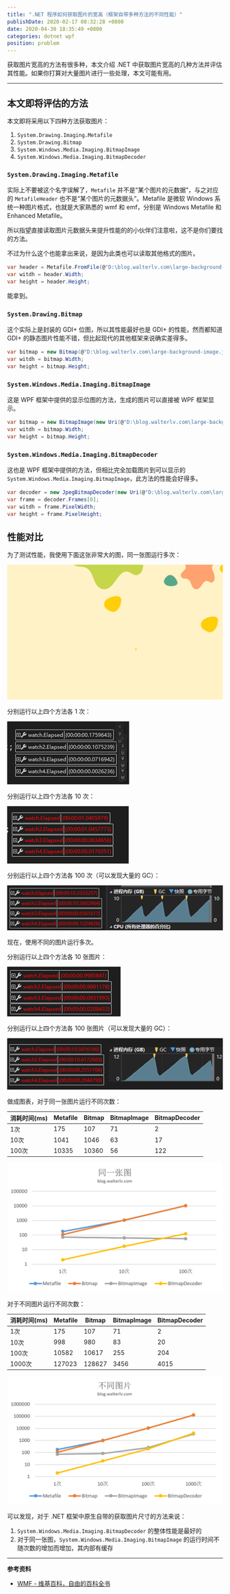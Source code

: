 ```yaml
---
title: ".NET 程序如何获取图片的宽高（框架自带多种方法的不同性能）"
publishDate: 2020-02-17 08:32:28 +0800
date: 2020-04-30 18:35:49 +0800
categories: dotnet wpf
position: problem
---
```


获取图片宽高的方法有很多种，本文介绍 .NET 中获取图片宽高的几种方法并评估其性能。如果你打算对大量图片进行一些处理，本文可能有用。

---

<div id="toc"></div>

## 本文即将评估的方法

本文即将采用以下四种方法获取图片：

1. `System.Drawing.Imaging.Metafile`
1. `System.Drawing.Bitmap`
1. `System.Windows.Media.Imaging.BitmapImage`
1. `System.Windows.Media.Imaging.BitmapDecoder`

### `System.Drawing.Imaging.Metafile`

实际上不要被这个名字误解了，`Metafile` 并不是“某个图片的元数据”，与之对应的 `MetafileHeader` 也不是“某个图片的元数据头”。Metafile 是微软 Windows 系统一种图片格式，也就是大家熟悉的 wmf 和 emf，分别是 Windows Metafile 和 Enhanced Metafile。

所以指望直接读取图片元数据头来提升性能的的小伙伴们注意啦，这不是你们要找的方法。

不过为什么这个也能拿出来说，是因为此类也可以读取其他格式的图片。

```csharp
var header = Metafile.FromFile(@"D:\blog.walterlv.com\large-background-image.jpg");
var witdh = header.Width;
var height = header.Height;
```

能拿到。

### `System.Drawing.Bitmap`

这个实际上是封装的 GDI+ 位图，所以其性能最好也是 GDI+ 的性能，然而都知道 GDI+ 的静态图片性能不错，但比起现代的其他框架来说确实差得多。

```csharp
var bitmap = new Bitmap(@"D:\blog.walterlv.com\large-background-image.jpg");
var witdh = bitmap.Width;
var height = bitmap.Height;
```

### `System.Windows.Media.Imaging.BitmapImage`

这是 WPF 框架中提供的显示位图的方法，生成的图片可以直接被 WPF 框架显示。

```csharp
var bitmap = new BitmapImage(new Uri(@"D:\blog.walterlv.com\large-background-image.jpg", UriKind.Absolute));
var witdh = bitmap.Width;
var height = bitmap.Height;
```

### `System.Windows.Media.Imaging.BitmapDecoder`

这也是 WPF 框架中提供的方法，但相比完全加载图片到可以显示的 `System.Windows.Media.Imaging.BitmapImage`，此方法的性能会好得多。

```csharp
var decoder = new JpegBitmapDecoder(new Uri(@"D:\blog.walterlv.com\large-background-image.jpg", UriKind.Absolute), BitmapCreateOptions.DelayCreation, BitmapCacheOption.OnDemand);
var frame = decoder.Frames[0];
var witdh = frame.PixelWidth;
var height = frame.PixelHeight;
```

## 性能对比

为了测试性能，我使用下面这张非常大的图，同一张图运行多次：

![大图](/static/posts/2020-02-14-large-background-image.jpg)

分别运行以上四个方法各 1 次：

![运行 1 次的时间消耗](/static/posts/2020-02-17-07-48-35.png)

分别运行以上四个方法各 10 次：

![运行 10 次的时间消耗](/static/posts/2020-02-17-07-50-48.png)

分别运行以上四个方法各 100 次（可以发现大量的 GC）：

![运行 100 次的时间消耗](/static/posts/2020-02-17-07-52-10.png)

现在，使用不同的图片运行多次。

分别运行以上四个方法各 10 张图片：

![运行 10 次的时间消耗](/static/posts/2020-02-17-08-05-52.png)

分别运行以上四个方法各 100 张图片（可以发现大量的 GC）：

![运行 100 次的时间消耗](/static/posts/2020-02-17-08-03-21.png)

做成图表，对于同一张图片运行不同次数：

| 消耗时间(ms) | Metafile | Bitmap | BitmapImage | BitmapDecoder |
| ------------ | -------- | ------ | ----------- | ------------- |
| 1次          | 175      | 107    | 71          | 2             |
| 10次         | 1041     | 1046   | 63          | 17            |
| 100次        | 10335    | 10360  | 56          | 122           |

![同一张图运行不同次数](/static/posts/2020-02-17-08-28-44.png)

对于不同图片运行不同次数：

| 消耗时间(ms) | Metafile | Bitmap | BitmapImage | BitmapDecoder |
| ------------ | -------- | ------ | ----------- | ------------- |
| 1次          | 175      | 107    | 71          | 2             |
| 10次         | 998      | 980    | 83          | 20            |
| 100次        | 10582    | 10617  | 255         | 204           |
| 1000次       | 127023   | 128627 | 3456        | 4015          |

![不同图片运行不同次数](/static/posts/2020-02-17-08-29-42.png)

可以发现，对于 .NET 框架中原生自带的获取图片尺寸的方法来说：

1. `System.Windows.Media.Imaging.BitmapDecoder` 的整体性能是最好的
1. 对于同一张图，`System.Windows.Media.Imaging.BitmapImage` 的运行时间不随次数的增加而增加，其内部有缓存

---

**参考资料**

- [WMF - 维基百科，自由的百科全书](https://zh.wikipedia.org/wiki/WMF)
